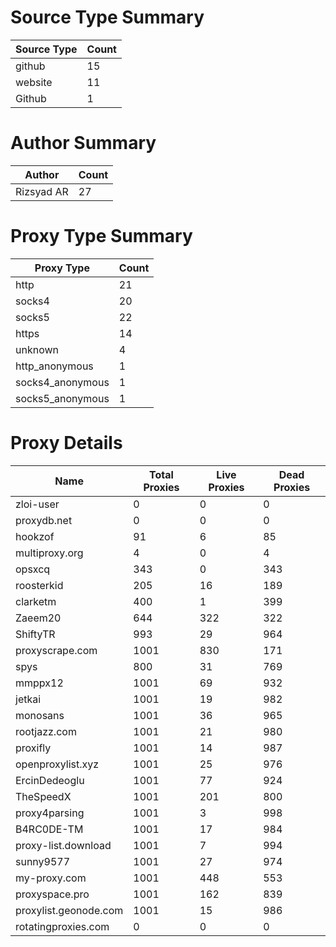 # Source Type Summary

| Source Type | Count |
|-------------|-------|
| github | 15 |
| website | 11 |
| Github | 1 |


# Author Summary

| Author | Count |
|--------|-------|
| Rizsyad AR | 27 |


# Proxy Type Summary

| Proxy Type | Count |
|------------|-------|
| http | 21 |
| socks4 | 20 |
| socks5 | 22 |
| https | 14 |
| unknown | 4 |
| http_anonymous | 1 |
| socks4_anonymous | 1 |
| socks5_anonymous | 1 |


# Proxy Details

| Name | Total Proxies | Live Proxies | Dead Proxies |
|------|---------------|--------------|---------------|
| zloi-user | 0 | 0 | 0 |
| proxydb.net | 0 | 0 | 0 |
| hookzof | 91 | 6 | 85 |
| multiproxy.org | 4 | 0 | 4 |
| opsxcq | 343 | 0 | 343 |
| roosterkid | 205 | 16 | 189 |
| clarketm | 400 | 1 | 399 |
| Zaeem20 | 644 | 322 | 322 |
| ShiftyTR | 993 | 29 | 964 |
| proxyscrape.com | 1001 | 830 | 171 |
| spys | 800 | 31 | 769 |
| mmppx12 | 1001 | 69 | 932 |
| jetkai | 1001 | 19 | 982 |
| monosans | 1001 | 36 | 965 |
| rootjazz.com | 1001 | 21 | 980 |
| proxifly | 1001 | 14 | 987 |
| openproxylist.xyz | 1001 | 25 | 976 |
| ErcinDedeoglu | 1001 | 77 | 924 |
| TheSpeedX | 1001 | 201 | 800 |
| proxy4parsing | 1001 | 3 | 998 |
| B4RC0DE-TM | 1001 | 17 | 984 |
| proxy-list.download | 1001 | 7 | 994 |
| sunny9577 | 1001 | 27 | 974 |
| my-proxy.com | 1001 | 448 | 553 |
| proxyspace.pro | 1001 | 162 | 839 |
| proxylist.geonode.com | 1001 | 15 | 986 |
| rotatingproxies.com | 0 | 0 | 0 |
